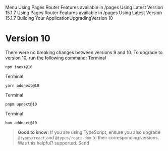 Menu
Using Pages Router
Features available in /pages
Using Latest Version
15.1.7
Using Pages Router
Features available in /pages
Using Latest Version
15.1.7
Building Your ApplicationUpgradingVersion 10
# Version 10
There were no breaking changes between versions 9 and 10.
To upgrade to version 10, run the following command:
Terminal
```
npm inext@10
```

Terminal
```
yarn addnext@10
```

Terminal
```
pnpm upnext@10
```

Terminal
```
bun addnext@10
```

> **Good to know:** If you are using TypeScript, ensure you also upgrade `@types/react` and `@types/react-dom` to their corresponding versions.
Was this helpful?
supported.
Send
